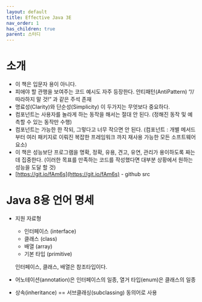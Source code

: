 ```yaml
---
layout: default
title: Effective Java 3E
nav_order: 1
has_children: true
parent: 스터디
---
```


# 소개

- 이 책은 입문자 용이 아니다.
- 피애야 할 관행을 보여주는 코드 예시도  자주 등장한다.
안티패턴(AntiPattern) “// 따라하지 말 것!” 과 같은 주석 존재
- 명료성(Clarity)와 단순성(Simplicity) 이 두가지는 무엇보다 중요하다.
- 컴포넌트는 사용자를 놀라게 하는 동작을 해서는 절대 안 된다.
(정해진 동작 및 예측할 수 있는 동작만 수행)
- 컴포넌트는 가능한 한 작되, 그렇다고 너무 작으면 안 된다.
(컴포넌트 : 개별 메서드부터 여러 패키지로 이뤄진 복잡한 프레임워크 까지 재사용 가능한 모든 소프트웨어 요소)
- 이 책은 성능보단 프로그램을 명확, 정확, 유용, 견고, 유연, 관리가 용이하도록 짜는 데 집중한다.
(이러한 목표를 만족하는 코드를 작성했다면 대부분 상황에서 원하는 성능을 도달 할 것)
- [https://git.io/fAm6s](https://git.io/fAm6s) - github src

# Java 8용 언어 명세

- 지원 자료형
    - 인터페이스 (interface)
    - 클래스 (class)
    - 배열 (array)
    - 기본 타입 (primitive)
    
    인터페이스, 클래스, 배열은 참조타입이다.
    
- 어노테이션(annotation)은 인터페이스의 일종, 열거 타입(enum)은 클래스의 일종
- 상속(inheritance) == 서브클래싱(subclassing) 동의어로 사용